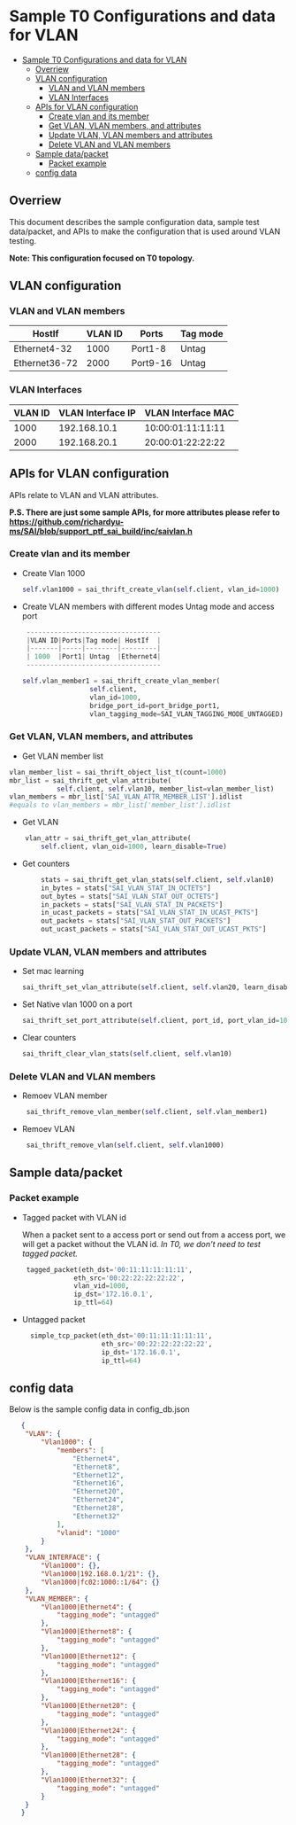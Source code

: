 # Sample T0 Configurations and data for VLAN
- [Sample T0 Configurations and data for VLAN](#sample-t0-configurations-and-data-for-vlan)
  - [Overriew](#overriew)
  - [VLAN configuration](#vlan-configuration)
    - [VLAN and VLAN members](#vlan-and-vlan-members)
    - [VLAN Interfaces](#vlan-interfaces)
  - [APIs for VLAN configuration](#apis-for-vlan-configuration)
    - [Create vlan and its member](#create-vlan-and-its-member)
    - [Get VLAN, VLAN members, and attributes](#get-vlan-vlan-members-and-attributes)
    - [Update VLAN, VLAN members and attributes](#update-vlan-vlan-members-and-attributes)
    - [Delete VLAN and VLAN members](#delete-vlan-and-vlan-members)
  - [Sample data/packet](#sample-datapacket)
    - [Packet example](#packet-example)
  - [config data](#config-data)
## Overriew
This document describes the sample configuration data, sample test data/packet, and APIs to make the configuration that is used around VLAN testing.

**Note: This configuration focused on T0 topology.**

## VLAN configuration

### VLAN and VLAN members

|HostIf|VLAN ID|Ports|Tag mode|
|-|-|-|-|
|Ethernet4-32|1000|Port1-8|Untag|
|Ethernet36-72|2000|Port9-16|Untag|

### VLAN Interfaces
|VLAN ID | VLAN Interface IP | VLAN Interface MAC | 
|-|-|-|
|1000|192.168.10.1|10:00:01:11:11:11|
|2000|192.168.20.1|20:00:01:22:22:22|

## APIs for VLAN configuration
APIs relate to VLAN and VLAN attributes.

**P.S. There are just some sample APIs, for more attributes please refer to https://github.com/richardyu-ms/SAI/blob/support_ptf_sai_build/inc/saivlan.h**

### Create vlan and its member
- Create Vlan 1000
   ```Python
   self.vlan1000 = sai_thrift_create_vlan(self.client, vlan_id=1000)
   ```
- Create VLAN members with different modes
   Untag mode and access port
   ```python
    ----------------------------------
    |VLAN ID|Ports|Tag mode| HostIf  |
    |-------|-----|--------|---------|
    | 1000  |Port1| Untag  |Ethernet4|
    ----------------------------------

   self.vlan_member1 = sai_thrift_create_vlan_member(
                    self.client,
                    vlan_id=1000,
                    bridge_port_id=port_bridge_port1,
                    vlan_tagging_mode=SAI_VLAN_TAGGING_MODE_UNTAGGED)

   ```
### Get VLAN, VLAN members, and attributes
- Get VLAN member list
```Python
vlan_member_list = sai_thrift_object_list_t(count=1000)
mbr_list = sai_thrift_get_vlan_attribute(
            self.client, self.vlan10, member_list=vlan_member_list)
vlan_members = mbr_list['SAI_VLAN_ATTR_MEMBER_LIST'].idlist
#equals to vlan_members = mbr_list['member_list'].idlist
```
- Get VLAN 

```python
    vlan_attr = sai_thrift_get_vlan_attribute(
        self.client, vlan_oid=1000, learn_disable=True)
```
- Get counters
```Python
        stats = sai_thrift_get_vlan_stats(self.client, self.vlan10)
        in_bytes = stats["SAI_VLAN_STAT_IN_OCTETS"]
        out_bytes = stats["SAI_VLAN_STAT_OUT_OCTETS"]
        in_packets = stats["SAI_VLAN_STAT_IN_PACKETS"]
        in_ucast_packets = stats["SAI_VLAN_STAT_IN_UCAST_PKTS"]
        out_packets = stats["SAI_VLAN_STAT_OUT_PACKETS"]
        out_ucast_packets = stats["SAI_VLAN_STAT_OUT_UCAST_PKTS"]

```

### Update VLAN, VLAN members and attributes
- Set mac learning
  ```python
  sai_thrift_set_vlan_attribute(self.client, self.vlan20, learn_disable=True)
  ```
- Set Native vlan 1000 on a port
   ```python
   sai_thrift_set_port_attribute(self.client, port_id, port_vlan_id=1000)
   ```
- Clear counters
   ```Python
   sai_thrift_clear_vlan_stats(self.client, self.vlan10)
   ```

### Delete VLAN and VLAN members
- Remoev VLAN member
  ```python
   sai_thrift_remove_vlan_member(self.client, self.vlan_member1)
  ```
- Remoev VLAN
  ```python
   sai_thrift_remove_vlan(self.client, self.vlan1000)
  ```

## Sample data/packet

### Packet example
- Tagged packet with VLAN id 

   When a packet sent to a access port or send out from a access port, we will get a packet without the VLAN id.
   *In T0, we don't need to test tagged packet.*
   ```python
    tagged_packet(eth_dst='00:11:11:11:11:11',
                eth_src='00:22:22:22:22:22',
                vlan_vid=1000,
                ip_dst='172.16.0.1',
                ip_ttl=64)
   ```
- Untagged packet
  ```Python
    simple_tcp_packet(eth_dst='00:11:11:11:11:11',
                      eth_src='00:22:22:22:22:22',
                      ip_dst='172.16.0.1',
                      ip_ttl=64)
  ```

## config data

Below is the sample config data in config_db.json

```JSON
   {
    "VLAN": {
        "Vlan1000": {            
            "members": [
                "Ethernet4",
                "Ethernet8",
                "Ethernet12",
                "Ethernet16",
                "Ethernet20",
                "Ethernet24",
                "Ethernet28",
                "Ethernet32"
            ],
            "vlanid": "1000"
        }
    },
    "VLAN_INTERFACE": {
        "Vlan1000": {},
        "Vlan1000|192.168.0.1/21": {},
        "Vlan1000|fc02:1000::1/64": {}
    },
    "VLAN_MEMBER": {
        "Vlan1000|Ethernet4": {
            "tagging_mode": "untagged"
        },
        "Vlan1000|Ethernet8": {
            "tagging_mode": "untagged"
        },
        "Vlan1000|Ethernet12": {
            "tagging_mode": "untagged"
        },
        "Vlan1000|Ethernet16": {
            "tagging_mode": "untagged"
        },
        "Vlan1000|Ethernet20": {
            "tagging_mode": "untagged"
        },
        "Vlan1000|Ethernet24": {
            "tagging_mode": "untagged"
        },
        "Vlan1000|Ethernet28": {
            "tagging_mode": "untagged"
        },
        "Vlan1000|Ethernet32": {
            "tagging_mode": "untagged"
        }
    }
   }
```
